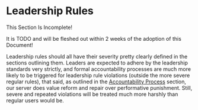 # Leadership Rules

<div class="warning">
This Section Is Incomplete! 

It is TODO and will be fleshed out within 2 weeks of the adoption of this Document!
</div>

Leadership rules should all have their severity pretty clearly defined in the sections outlining them. Leaders are expected to adhere by the leadership standards very strictly, and formal accountability processes are much more likely to be triggered for leadership rule violations (outside the more severe regular rules), that said, as outlined in the [Accountability Process](../09-Accountability/01-Accountability.md) section, our server does value reform and repair over performative punishment. Still, severe and repeated violations will be treated much more harshly than regular users would be.